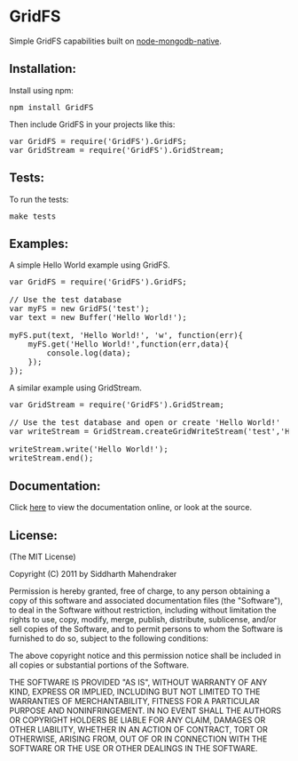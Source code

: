# GridFS

Simple GridFS capabilities built on [node-mongodb-native](https://github.com/christkv/node-mongodb-native "node-mongodb-native").
 
## Installation:

Install using npm:
<pre>
npm install GridFS
</pre>

Then include GridFS in your projects like this:
<pre>
var GridFS = require('GridFS').GridFS;
var GridStream = require('GridFS').GridStream;
</pre>

## Tests:

To run the tests:
<pre>
make tests
</pre>

## Examples:

A simple Hello World example using GridFS.
<pre>
var GridFS = require('GridFS').GridFS;

// Use the test database
var myFS = new GridFS('test');
var text = new Buffer('Hello World!');

myFS.put(text, 'Hello World!', 'w', function(err){
	myFS.get('Hello World!',function(err,data){
		console.log(data);
	});
});
</pre>

A similar example using GridStream.
<pre>
var GridStream = require('GridFS').GridStream;

// Use the test database and open or create 'Hello World!'
var writeStream = GridStream.createGridWriteStream('test','Hello World!','w');

writeStream.write('Hello World!');
writeStream.end();
</pre>

## Documentation:

Click [here](http://siddmahen.github.com/GridFS) to view the documentation online, or look at the source.

## License:

(The MIT License)

Copyright (C) 2011 by Siddharth Mahendraker

Permission is hereby granted, free of charge, to any person obtaining a copy
of this software and associated documentation files (the "Software"), to deal
in the Software without restriction, including without limitation the rights
to use, copy, modify, merge, publish, distribute, sublicense, and/or sell
copies of the Software, and to permit persons to whom the Software is
furnished to do so, subject to the following conditions:

The above copyright notice and this permission notice shall be included in
all copies or substantial portions of the Software.

THE SOFTWARE IS PROVIDED "AS IS", WITHOUT WARRANTY OF ANY KIND, EXPRESS OR
IMPLIED, INCLUDING BUT NOT LIMITED TO THE WARRANTIES OF MERCHANTABILITY,
FITNESS FOR A PARTICULAR PURPOSE AND NONINFRINGEMENT. IN NO EVENT SHALL THE
AUTHORS OR COPYRIGHT HOLDERS BE LIABLE FOR ANY CLAIM, DAMAGES OR OTHER
LIABILITY, WHETHER IN AN ACTION OF CONTRACT, TORT OR OTHERWISE, ARISING FROM,
OUT OF OR IN CONNECTION WITH THE SOFTWARE OR THE USE OR OTHER DEALINGS IN
THE SOFTWARE.
